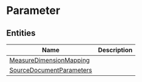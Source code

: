 
# Parameter


## Entities

|Name|Description|
|---|---|
|[MeasureDimensionMapping](MeasureDimensionMapping.cdm.json)||
|[SourceDocumentParameters](SourceDocumentParameters.cdm.json)||

